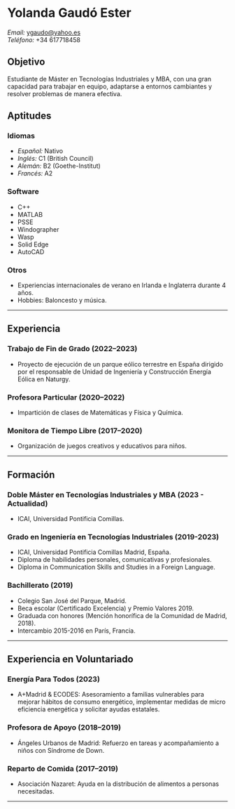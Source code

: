 # Yolanda Gaudó Ester

*Email:* ygaudo@yahoo.es  
*Teléfono:* +34 617718458  

## Objetivo

Estudiante de Máster en Tecnologías Industriales y MBA, con una gran capacidad para trabajar en equipo, adaptarse a entornos cambiantes y resolver problemas de manera efectiva.

## Aptitudes

### Idiomas
- *Español:* Nativo
- *Inglés:* C1 (British Council)
- *Alemán:* B2 (Goethe-Institut)
- *Francés:* A2

### Software
- C++
- MATLAB
- PSSE
- Windographer
- Wasp
- Solid Edge
- AutoCAD

### Otros
- Experiencias internacionales de verano en Irlanda e Inglaterra durante 4 años.
- Hobbies: Baloncesto y música.

---

## Experiencia

### Trabajo de Fin de Grado (2022–2023)
- Proyecto de ejecución de un parque eólico terrestre en España dirigido por el responsable de Unidad de Ingeniería y Construcción Energía Eólica en Naturgy.

### Profesora Particular (2020–2022)
- Impartición de clases de Matemáticas y Física y Química.

### Monitora de Tiempo Libre (2017–2020)
- Organización de juegos creativos y educativos para niños.

---

## Formación

### Doble Máster en Tecnologías Industriales y MBA (2023 - Actualidad)
- ICAI, Universidad Pontificia Comillas.

### Grado en Ingeniería en Tecnologías Industriales (2019-2023)
- ICAI, Universidad Pontificia Comillas Madrid, España.
- Diploma de habilidades personales, comunicativas y profesionales.
- Diploma in Communication Skills and Studies in a Foreign Language.

### Bachillerato (2019)
- Colegio San José del Parque, Madrid.
- Beca escolar (Certificado Excelencia) y Premio Valores 2019.
- Graduada con honores (Mención honorífica de la Comunidad de Madrid, 2018).
- Intercambio 2015-2016 en París, Francia.

---

## Experiencia en Voluntariado

### Energía Para Todos (2023)
- A+Madrid & ECODES: Asesoramiento a familias vulnerables para mejorar hábitos de consumo energético, implementar medidas de micro eficiencia energética y solicitar ayudas estatales.

### Profesora de Apoyo (2018–2019)
- Ángeles Urbanos de Madrid: Refuerzo en tareas y acompañamiento a niños con Síndrome de Down.

### Reparto de Comida (2017–2019)
- Asociación Nazaret: Ayuda en la distribución de alimentos a personas necesitadas.

---
